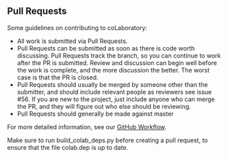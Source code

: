 ## Pull Requests

Some guidelines on contributing to coLaboratory:

* All work is submitted via Pull Requests.
* Pull Requests can be submitted as soon as there is code worth discussing.
  Pull Requests track the branch, so you can continue to work after the PR is submitted.
  Review and discussion can begin well before the work is complete,
  and the more discussion the better.
  The worst case is that the PR is closed.
* Pull Requests should usually be merged by someone other than the submitter, and
  should include relevant people as reviewers see issue #56.  If you are new to
  the project, just include anyone who can merge the PR, and they will figure out
  who else should be reviewing.
* Pull Requests should generally be made against master

For more detailed information, see our [GitHub Workflow](https://github.com/ipython/ipython/wiki/Dev:-GitHub-workflow).

Make sure to run build_colab_deps.py before creating a pull request, to ensure that
the file colab.dep is up to date.